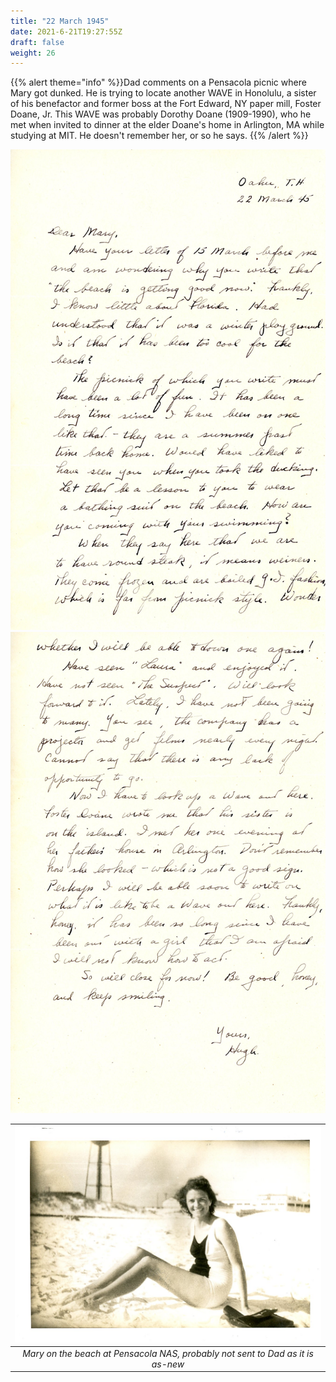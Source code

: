 ```yaml
---
title: "22 March 1945"
date: 2021-6-21T19:27:55Z
draft: false
weight: 26
---
```

 {{% alert theme="info" %}}Dad comments on a Pensacola picnic where Mary got dunked. He is trying to locate another WAVE in Honolulu, a sister of his benefactor and former boss at the Fort Edward, NY paper mill,  Foster Doane, Jr.  This WAVE was probably Dorothy Doane (1909-1990), who he met when invited to dinner at the elder Doane's home in Arlington, MA while studying at MIT. He doesn't remember her, or so he says. {{% /alert %}}

![page 1](img071.jpg)
![page 2](img072.jpg)


| ![Mary on Beach](img073.jpg?height=300px)|
|:---:|
|*Mary on the beach at Pensacola NAS, probably not sent to Dad as it is as-new*|


